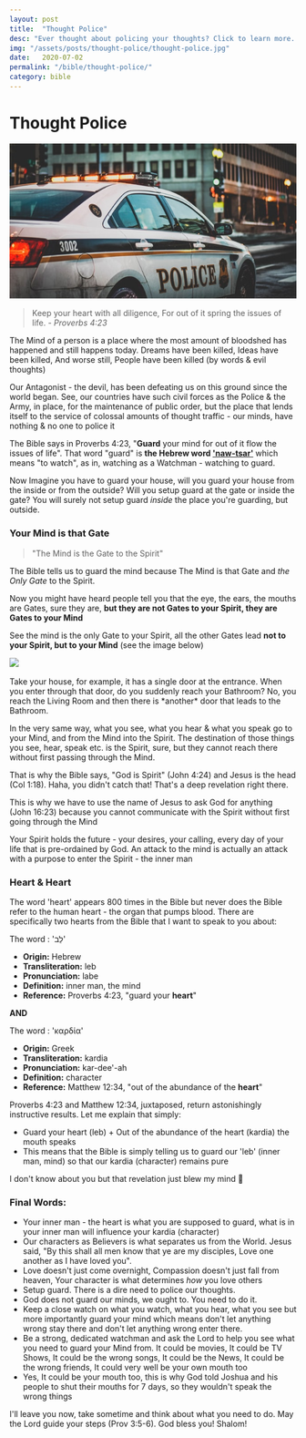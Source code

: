 ```yaml
---
layout: post
title:  "Thought Police"
desc: "Ever thought about policing your thoughts? Click to learn more..."
img: "/assets/posts/thought-police/thought-police.jpg"
date:   2020-07-02
permalink: "/bible/thought-police/"
category: bible
---
```


# Thought Police 
<p>
  <img src="/assets/posts/thought-police/thought-police.jpg"/>
</p>

> Keep your heart with all diligence, For out of it spring the issues of life. - *Proverbs 4:23*

The Mind of a person is a place where the most amount of bloodshed has happened and still happens today. Dreams have been killed, Ideas have been killed, And worse still, People have been killed (by words & evil thoughts) 

Our Antagonist - the devil, has been defeating us on this ground since the world began. See, our countries have such civil forces as the Police & the Army, in place, for the maintenance of public order, but the place that lends itself to the service of colossal amounts of thought traffic - our minds, have nothing & no one to police it 

The Bible says in Proverbs 4:23, "**Guard** your mind for out of it flow the issues of life". That word "guard" is **the Hebrew word ['naw-tsar'](https://biblehub.com/hebrew/5341.htm)** which means "to watch", as in, watching as a Watchman - watching to guard.

Now Imagine you have to guard your house, will you guard your house from the inside or from the outside? Will you setup guard at the gate or inside the gate? You will surely not setup guard *inside* the place you're guarding, but outside.

### Your Mind is that Gate

> "The Mind is the Gate to the Spirit"

The Bible tells us to guard the mind because The Mind is that Gate and *the Only Gate* to the Spirit.

Now you might have heard people tell you that the eye, the ears, the mouths are Gates, sure they are, **but they are not Gates to your Spirit, they are Gates to your Mind**

See the mind is the only Gate to your Spirit, all the other Gates lead **not to your Spirit, but to your Mind** (see the image below)

<p>
  <img src="/assets/posts/thought-police/gates.jpg"/>
</p> 
Take your house, for example, it has a single door at the entrance. When you enter through that door, do you suddenly reach your Bathroom? No, you reach the Living Room and then there is *another* door that leads to the Bathroom. 

In the very same way, what you see, what you hear & what you speak go to your Mind, and from the Mind into the Spirit. The destination of those things you see, hear, speak etc. is the Spirit, sure, but they cannot reach there without first passing through the Mind.

That is why the Bible says, "God is Spirit" (John 4:24) and Jesus is the head (Col 1:18). Haha, you didn't catch that! That's a deep revelation right there.

This is why we have to use the name of Jesus to ask God for anything (John 16:23) because you cannot communicate with the Spirit without first going through the Mind

Your Spirit holds the future - your desires, your calling, every day of your life that is pre-ordained by God. An attack to the mind is actually an attack with a purpose to enter the Spirit - the inner man

### Heart & Heart

The word 'heart' appears 800 times in the Bible but never does the Bible refer to the human heart - the organ that pumps blood. There are specifically two hearts from the Bible that I want to speak to you about:

The word : 'לֵב'

- **Origin:** Hebrew
- **Transliteration:** leb
- **Pronunciation:** labe
- **Definition:** inner man, the mind
- **Reference:** Proverbs 4:23, "guard your **heart**"

**AND**

The word : 'καρδία' 

- **Origin:** Greek
- **Transliteration:** kardia
- **Pronunciation:** kar-dee'-ah
- **Definition:** character
- **Reference:** Matthew 12:34, "out of the abundance of the **heart**"

Proverbs 4:23 and Matthew 12:34, juxtaposed, return astonishingly instructive results. Let me explain that simply:

* Guard your heart (leb) + Out of the abundance of the heart (kardia) the mouth speaks
* This means that the Bible is simply telling us to guard our 'leb' (inner man, mind) so that our kardia (character) remains pure

I don't know about you but that revelation just blew my mind 🤯

### Final Words:

* Your inner man - the heart is what you are supposed to guard, what is in your inner man will influence your kardia (character)
* Our characters as Believers is what separates us from the World. Jesus said, "By this shall all men know that ye are my disciples, Love one another as I have loved you".
* Love doesn't just come overnight, Compassion doesn't just fall from heaven, Your character is what determines *how* you love others
* Setup guard. There is a dire need to police our thoughts. 
* God does not guard our minds, we ought to. You need to do it.
* Keep a close watch on what you watch, what you hear, what you see but more importantly guard your mind which means don't let anything wrong stay there and don't let anything wrong enter there. 
* Be a strong, dedicated watchman and ask the Lord to help you see what you need to guard your Mind from. It could be movies, It could be TV Shows, It could be the wrong songs, It could be the News, It could be the wrong friends, It could very well be your own mouth too
* Yes, It could be your mouth too, this is why God told Joshua and his people to shut their mouths for 7 days, so they wouldn't speak the wrong things

I'll leave you now, take sometime and think about what you need to do. May the Lord guide your steps (Prov 3:5-6). God bless you! Shalom!





